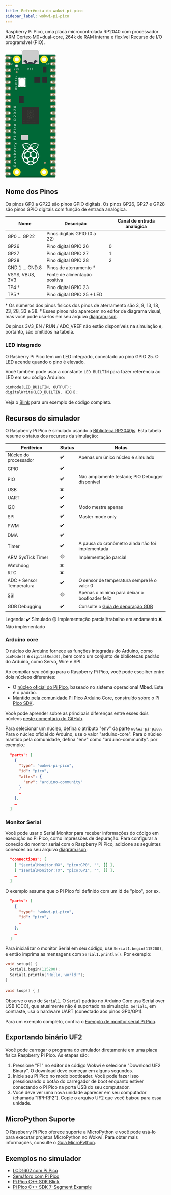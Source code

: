 ```yaml
---
title: Referência do wokwi-pi-pico
sidebar_label: wokwi-pi-pico
---
```


Raspberry Pi Pico, uma placa microcontrolada RP2040 com processador ARM Cortex-M0+dual-core, 264k de RAM interna e flexível
Recurso de I/O programável (PIO).

![Raspberry Pi Pico](wokwi-pi-pico.svg)

## Nome dos Pinos

Os pinos GP0 a GP22 são pinos GPIO digitais. Os pinos GP26, GP27 e GP28 são pinos GPIO digitais com função de entrada analógica.

| Nome            | Descrição                     | Canal de entrada analógica |
| --------------- | ----------------------------- | -------------------------- |
| GP0 … GP22      | Pinos digitais GPIO (0 a 22)  |                            |
| GP26            | Pino digital GPIO 26          | 0                          |
| GP27            | Pino digital GPIO 27          | 1                          |
| GP28            | Pino digital GPIO 28          | 2                          |
| GND.1 … GND.8   | Pinos de aterramento \*       |                            |
| VSYS, VBUS, 3V3 | Fonte de alimentação positiva |                            |
| TP4 †           | Pino digital GPIO 23          |                            |
| TP5 †           | Pino digital GPIO 25 + LED    |                            |

\* Os números dos pinos físicos dos pinos de aterramento são 3, 8, 13, 18, 23, 28, 33 e 38.
† Esses pinos não aparecem no editor de diagrama visual, mas você pode usá-los em seu arquivo [diagram.json](../diagram-format).

Os pinos 3V3_EN / RUN / ADC_VREF não estão disponíveis na simulação e, portanto, são omitidos na tabela.

### LED integrado

O Rasberry Pi Pico tem um LED integrado, conectado ao pino GPIO 25. O LED acende quando o pino é elevado.

Você também pode usar a constante `LED_BUILTIN` para fazer referência ao LED em seu código Arduino:

```cpp
pinMode(LED_BUILTIN, OUTPUT);
digitalWrite(LED_BUILTIN, HIGH);
```

Veja o [Blink](https://wokwi.com/projects/297755575592157709) para um exemplo de código completo.

## Recursos do simulador

O Raspberry Pi Pico é simulado usando a [Biblioteca RP2040js](https://github.com/wokwi/rp2040js).
Esta tabela resume o status dos recursos da simulação:

| Periférico               | Status | Notas                                                |
| ------------------------ | ------ | ---------------------------------------------------- |
| Núcleo do processador    | ✔️     | Apenas um único núcleo é simulado                    |
| GPIO                     | ✔️     |                                                      |
| PIO                      | ✔️     | Não amplamente testado; PIO Debugger disponível      |
| USB                      | ❌     |                                                      |
| UART                     | ✔️     |                                                      |
| I2C                      | ✔️     | Modo mestre apenas                                   |
| SPI                      | ✔️     | Master mode only                                     |
| PWM                      | ✔️     |                                                      |
| DMA                      | ✔️     |                                                      |
| Timer                    | ✔️     | A pausa do cronômetro ainda não foi implementada     |
| ARM SysTick Timer        | 🟡     | Implementação parcial                                |
| Watchdog                 | ❌     |                                                      |
| RTC                      | ❌     |                                                      |
| ADC + Sensor Temperatura | ✔️     | O sensor de temperatura sempre lê o valor 0          |
| SSI                      | 🟡     | Apenas o mínimo para deixar o bootloader feliz       |
| GDB Debugging            | ✔️     | Consulte o [Guia de depuração GDB](../gdb-debugging) |

Legenda:
✔️ Simulado
🟡 Implementação parcial/trabalho em andamento
❌ Não implementado

### Arduino core

O núcleo do Arduino fornece as funções integradas do Arduino, como `pinMode()` e `digitalRead()`, bem como um conjunto de bibliotecas padrão do Arduino, como Servo, Wire e SPI.

Ao compilar seu código para o Raspberry Pi Pico, você pode escolher entre dois núcleos diferentes:

- O [núcleo oficial do Pi Pico](https://github.com/arduino/ArduinoCore-mbed), baseado no sistema operacional Mbed. Este é o padrão.
- [Mantido pela comunidade Pi Pico Arduino Core](https://github.com/earlephilhower/arduino-pico), construído sobre o [Pi Pico SDK](https://github.com/raspberrypi/pico-sdk).

Você pode aprender sobre as principais diferenças entre esses dois núcleos [neste comentário do GitHub](https://github.com/earlephilhower/arduino-pico/issues/117#issuecomment-830356795).

Para selecionar um núcleo, defina o atributo "env" da parte `wokwi-pi-pico`. Para o núcleo oficial do Arduino, use o valor "arduino-core". Para o núcleo mantido pela comunidade, defina "env" como "arduino-community". por exemplo.:

```json
  "parts": [
    {
      "type": "wokwi-pi-pico",
      "id": "pico",
      "attrs": {
        "env": "arduino-community"
      }
      …
    },
    …
  ]
```

### Monitor Serial

Você pode usar o Serial Monitor para receber informações do código em execução no Pi Pico, como impressões de depuração. Para configurar a conexão do monitor serial com o Raspberry Pi Pico, adicione as seguintes conexões ao seu arquivo [diagram.json](../diagram-format#onnections):

```json
  "connections": [
    [ "$serialMonitor:RX", "pico:GP0", "", [] ],
    [ "$serialMonitor:TX", "pico:GP1", "", [] ],
    …
  ]
```

O exemplo assume que o Pi Pico foi definido com um id de "pico", por ex.

```json
  "parts": [
    {
      "type": "wokwi-pi-pico",
      "id": "pico",
      …
    },
    …
  ]
```

Para inicializar o monitor Serial em seu código, use `Serial1.begin(115200)`, e então imprima as mensagens com `Serial1.println()`. Por exemplo:

```cpp
void setup() {
  Serial1.begin(115200);
  Serial1.println("Hello, world!");
}

void loop() { }
```

Observe o uso de `Serial1`. O `Serial` padrão no Arduino Core usa Serial over USB (CDC), que atualmente não é suportado na simulação. `Serial1`, em contraste, usa o hardware UART (conectado aos pinos GP0/GP1).

Para um exemplo completo, confira o [Exemplo de monitor serial Pi Pico](https://wokwi.com/projects/297755360074138125).

## Exportando binário UF2

Você pode carregar o programa do emulador diretamente em uma placa física Raspberry Pi Pico. As etapas são:

1. Pressione "F1" no editor de código Wokwi e selecione "Download UF2 Binary".
   O download deve começar em alguns segundos.
2. Inicie seu Pi Pico no modo bootloader. Você pode fazer isso pressionando o botão do carregador de boot enquanto estiver
   conectando o Pi Pico na porta USB do seu computador.
3. Você deve ver uma nova unidade aparecer em seu computador (chamada "RPI-RP2"). Copie o arquivo UF2 que você baixou para essa unidade.

## MicroPython Suporte

O Raspberry Pi Pico oferece suporte a MicroPython e você pode usá-lo para executar projetos MicroPython no Wokwi. Para obter mais informações, consulte o [Guia MicroPython](../guides/micropython).

## Exemplos no simulador

- [LCD1602 com Pi Pico](https://wokwi.com/projects/297323005822894602)
- [Semáforo com Pi Pico](https://wokwi.com/projects/297322571959894536)
- [Pi Pico C++ SDK Blink](https://wokwi.com/projects/298013072042230285)
- [Pi Pico C++ SDK 7-Segment Example](https://wokwi.com/projects/298014884249993738)
